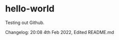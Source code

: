 # hello-world
  Testing out Github. 
  
  Changelog: 
            20:08 4th Feb 2022, Edited README.md
                  

